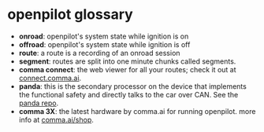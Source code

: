 # openpilot glossary

* **onroad**: openpilot's system state while ignition is on
* **offroad**: openpilot's system state while ignition is off
* **route**: a route is a recording of an onroad session
* **segment**: routes are split into one minute chunks called segments.
* **comma connect**: the web viewer for all your routes; check it out at [connect.comma.ai](https://connect.comma.ai).
* **panda**: this is the secondary processor on the device that implements the functional safety and directly talks to the car over CAN. See the [panda repo](https://github.com/commaai/panda).
* **comma 3X**: the latest hardware by comma.ai for running openpilot. more info at [comma.ai/shop](https://comma.ai/shop).
